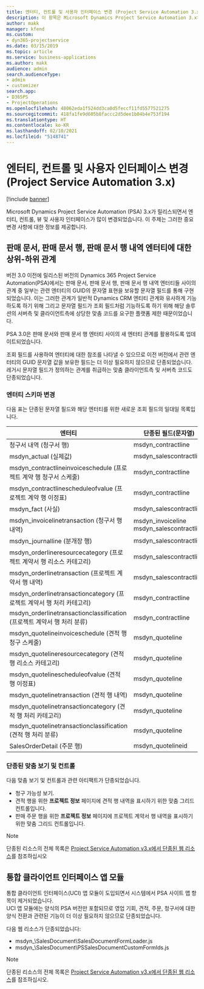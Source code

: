 ```yaml
---
title: 엔터티, 컨트롤 및 사용자 인터페이스 변경 (Project Service Automation 3.x)
description: 이 항목은 Microsoft Dynamics Project Service Automation 3.x의 솔루션 변경에 대해 설명합니다.
author: makk
manager: kfend
ms.custom:
- dyn365-projectservice
ms.date: 03/15/2019
ms.topic: article
ms.service: business-applications
ms.author: makk
audience: admin
search.audienceType:
- admin
- customizer
search.app:
- D365PS
- ProjectOperations
ms.openlocfilehash: 48062eda1f524dd3ca0d5feccf11fd5577521275
ms.sourcegitcommit: 418fa1fe9d605b8faccc2d5dee1b04b4e753f194
ms.translationtype: HT
ms.contentlocale: ko-KR
ms.lasthandoff: 02/10/2021
ms.locfileid: "5148741"
---
```

# <a name="entity-control-and-user-interface-changes-project-service-automation-3x"></a>엔터티, 컨트롤 및 사용자 인터페이스 변경 (Project Service Automation 3.x)

[!include [banner](../../includes/psa-now-project-operations.md)]


Microsoft Dynamics Project Service Automation (PSA) 3.x가 릴리스되면서 엔터티, 컨트롤, 뷰 및 사용자 인터페이스가 많이 변경되었습니다. 이 주제는 그러한 중요 변경 사항에 대한 정보를 제공합니다.

## <a name="parent-child-relationships-for-sales-document-sales-document-line-sales-document-line-detail-entities"></a>판매 문서, 판매 문서 행, 판매 문서 행 내역 엔터티에 대한 상위-하위 관계
버전 3.0 이전에 릴리스된 버전의 Dynamics 365 Project Service Automation(PSA)에서는 판매 문서, 판매 문서 행, 판매 문서 행 내역 엔터티들 사이의 관계 중 일부는 관련 엔터티의 GUID의 문자열 표현을 보유할 문자열 필드를 통해 구현되었습니다. 이는 그러한 관계가 일반적 Dynamics CRM 엔티티 관계와 유사하게 기능하도록 하기 위해 그리고 문자열 필드가 조회 필드처럼 기능하도록 하기 위해 해당 솔루션의 서버측 및 클라이언트측에 상당한 맞춤 코드를 요구한 플랫폼 제한 때문이었습니다.

PSA 3.0은 판매 문서와 판매 문서 행 엔터티 사이의 새 엔터티 관계를 활용하도록 업데이트되었습니다.

조회 필드를 사용하여 엔터티에 대한 참조를 나타낼 수 있으므로 이전 버전에서 관련 엔터티의 GUID 문자열 값을 보유한 필드는 더 이상 필요하지 않으므로 단종되었습니다. 레거시 문자열 필드가 정의하는 관계를 취급하는 맞춤 클라이언트측 및 서버측 코드도 단종되었습니다.

### <a name="entity-schema-changes"></a>엔터티 스키마 변경
다음 표는 단종된 문자열 필드와 해당 엔터티를 위한 새로운 조회 필드의 일대일 목록입니다. 

 엔터티 |   단종된 필드(문자열) | 새 필드 (조회)
--- | --- | ---
청구서 내역 (청구서 행) |  msdyn_contractline |    msdyn_contractlineid
msdyn_actual (실제값) | msdyn_salescontractline |   msdyn_salescontractlineid
msdyn_contractlineinvoiceschedule (프로젝트 계약 행 청구서 스케줄) |    msdyn_contractline |    msdyn_contractlineid
msdyn_contractlinescheduleofvalue (프로젝트 계약 행 이정표) |   msdyn_contractline |    msdyn_contractlineid
msdyn_fact (사실) | msdyn_salescontractline |   msdyn_salescontractlineid
msdyn_invoicelinetransaction (청구서 행 내역) | msdyn_invoiceline <br> msdyn_salescontractline | msdyn_invoicelineid <br> msdyn_salescontractlineid
msdyn_journalline (분개장 행) |  msdyn_salescontractline |   msdyn_salescontractlineid
msdyn_orderlineresourcecategory (프로젝트 계약서 행 리소스 카테고리) | msdyn_salescontractline |   msdyn_contractlineid
msdyn_orderlinetransaction (프로젝트 계약서 행 내역) | msdyn_salescontractline |   msdyn_salescontractlineid
msdyn_orderlinetransactioncategory (프로젝트 계약서 행 처리 카테고리) |   msdyn_contractline |    msdyn_contractlineid
msdyn_orderlinetransactionclassification (프로젝트 계약서 행 처리 분류) |   msdyn_contractline |    msdyn_contractlineid
msdyn_quotelineinvoiceschedule (견적 행 청구 스케줄) |  msdyn_quoteline |   msdyn_quotelineid
msdyn_quotelineresourcecategory (견적 행 리소스 카테고리) |    msdyn_quoteline |   msdyn_quotelineid
msdyn_quotelinescheduleofvalue (견적 행 이정표) | msdyn_quoteline |   msdyn_quotelineid
msdyn_quotelinetransaction (견적 행 내역) |    msdyn_quoteline |   msdyn_quotelineid
msdyn_quotelinetransactioncategory (견적 행 처리 카테고리) |  msdyn_quoteline |   msdyn_quotelineid
msdyn_quotelinetransactionclassification (견적 행 처리 분류) |  msdyn_quoteline |   msdyn_quotelineid
SalesOrderDetail (주문 행) | msdyn_quotelineid | msdyn_quoteline 

### <a name="deprecated-custom-views-and-controls"></a>단종된 맞춤 보기 및 컨트롤
다음 맞춤 보기 및 컨트롤과 관련 아티팩트가 단종되었습니다.

- 청구 가능성 보기.
- 견적 행을 위한 **프로젝트 정보** 페이지에 견적 행 내역을 표시하기 위한 맞춤 그리드 컨트롤입니다.
- 판매 주문 행을 위한 **프로젝트 정보** 페이지에 프로젝트 계약서 행 내역을 표시하기 위한 맞춤 그리드 컨트롤입니다.

> [!NOTE]
> 단종된 리소스의 전체 목록은 [Project Service Automation v3.x에서 단종된 웹 리소스](../developer-guides/web-resources-deprecated-v3.x.md)를 참조하십시오

## <a name="unified-client-interface-app-module"></a>통합 클라이언트 인터페이스 앱 모듈
통합 클라이언트 인터페이스(UCI) 앱 모듈이 도입되면서 시스템에서 PSA 사이트 맵 항목이 제거되었습니다.  
UCI 앱 모듈에는 양식의 PSA 버전만 포함되므로 영업 기회, 견적, 주문, 청구서에 대한 양식 전환과 관련된 기능이 더 이상 필요하지 않으므로 단종되었습니다.  

다음 웹 리소스가 단종되었습니다:

- msdyn_\SalesDocument\SalesDocumentFormLoader.js
- msdyn_\SalesDocument\PSSalesDocumentCustomFormIds.js

> [!NOTE]
> 단종된 리소스의 전체 목록은 [Project Service Automation v3.x에서 단종된 웹 리소스](../developer-guides/web-resources-deprecated-v3.x.md)를 참조하십시오.


